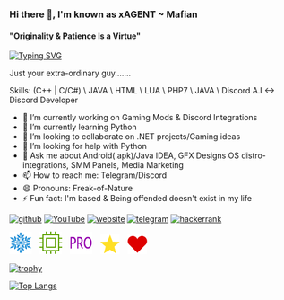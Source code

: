 ### Hi there 👋, I'm known as xAGENT ~ Mafian
#### "Originality & Patience Is a Virtue"
[![Typing SVG](https://readme-typing-svg.demolab.com?font=Fira+Code&pause=1000&color=F70300&width=435&lines=I'm+a+Beacon+for+hate+%7C+Get+off+my+dik)](https://git.io/typing-svg)

Just your extra-ordinary guy.......

Skills: (C++ | C/C#) \ JAVA \ HTML \ LUA \ PHP7 \ JAVA \ Discord A.I <-> Discord Developer

- 🔭 I’m currently working on Gaming Mods & Discord Integrations 
- 🌱 I’m currently learning Python 
- 👯 I’m looking to collaborate on .NET projects/Gaming ideas 
- 🤔 I’m looking for help with Python 
- 💬 Ask me about Android(.apk)/Java IDEA, GFX Designs OS distro-integrations, SMM Panels, Media Marketing 
- 📫 How to reach me: Telegram/Discord 
- 😄 Pronouns: Freak-of-Nature 
- ⚡ Fun fact: I'm based & Being offended doesn't exist in my life 


[<img src='https://cdn.jsdelivr.net/npm/simple-icons@3.0.1/icons/github.svg' alt='github' height='40'>](https://github.com/x0205x)  [<img src='https://cdn.jsdelivr.net/npm/simple-icons@3.0.1/icons/youtube.svg' alt='YouTube' height='40'>](https://www.youtube.com/channel/https://www.youtube.com/@dia-clandestine/featured)  [<img src='https://cdn.jsdelivr.net/npm/simple-icons@3.0.1/icons/icloud.svg' alt='website' height='40'>](https://xdiaxx.wixsite.com/xdia)  [<img src='https://cdn.jsdelivr.net/npm/simple-icons@3.0.1/icons/telegram.svg' alt='telegram' height='40'>](https://t.me/Agent0332)  [<img src='https://cdn.jsdelivr.net/npm/simple-icons@3.0.1/icons/hackerrank.svg' alt='hackerrank' height='40'>](https://app.hackthebox.com/users/624)  

<a href='https://archiveprogram.github.com/'><img src='https://raw.githubusercontent.com/acervenky/animated-github-badges/master/assets/acbadge.gif' width='40' height='40'></a> <a href='https://docs.github.com/en/developers'><img src='https://raw.githubusercontent.com/acervenky/animated-github-badges/master/assets/devbadge.gif' width='40' height='40'></a> <a href='https://github.com/pricing'><img src='https://raw.githubusercontent.com/acervenky/animated-github-badges/master/assets/pro.gif' width='40' height='40'></a> <a href='https://stars.github.com/'><img src='https://raw.githubusercontent.com/acervenky/animated-github-badges/master/assets/starbadge.gif' width='35' height='35'></a> <a href='https://docs.github.com/en/github/supporting-the-open-source-community-with-github-sponsors'><img src='https://raw.githubusercontent.com/acervenky/animated-github-badges/master/assets/sponsorbadge.gif' width='35' height='35'></a> 

[![trophy](https://github-profile-trophy.vercel.app/?username=x0205x)](https://github.com/ryo-ma/github-profile-trophy)

[![Top Langs](https://github-readme-stats.vercel.app/api/top-langs/?username=x0205x)](https://github.com/anuraghazra/github-readme-stats)

